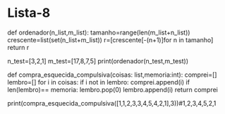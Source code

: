 # Lista-8
def ordenador(n_list,m_list):
    tamanho=range(len(m_list+n_list))
    crescente=list(set(n_list+m_list))
    r=[crescente[-(n+1)]for n in tamanho]
    return r
    
    

n_test=[3,2,1]
m_test=[17,8,7,5]
print(ordenador(n_test,m_test))

def compra_esquecida_compulsiva(coisas: list,memoria:int):
    comprei=[]
    lembro=[]
    for i in coisas:
        if i not in lembro:
            comprei.append(i)
            if len(lembro)== memoria:
                lembro.pop(0)
            lembro.append(i)
    return comprei

print(compra_esquecida_compulsiva([1,1,2,3,3,4,5,4,2,1],3))#1,2,3,4,5,2,1
